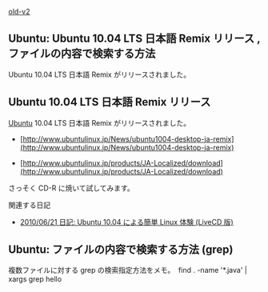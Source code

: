 [old-v2](ig100505-orig.html)

## Ubuntu: Ubuntu 10.04 LTS 日本語 Remix リリース , ファイルの内容で検索する方法

Ubuntu 10.04 LTS 日本語 Remix がリリースされました。


## Ubuntu 10.04 LTS 日本語 Remix リリース

[Ubuntu](http://www.igapyon.jp/igapyon/diary/keyword/ubuntu.html) 10.04 LTS 日本語 Remix がリリースされました。


* [http://www.ubuntulinux.jp/News/ubuntu1004-desktop-ja-remix](http://www.ubuntulinux.jp/News/ubuntu1004-desktop-ja-remix)
  
* [http://www.ubuntulinux.jp/products/JA-Localized/download](http://www.ubuntulinux.jp/products/JA-Localized/download)

さっそく CD-R に焼いて試してみます。

関連する日記


* [2010/06/21 日記: Ubuntu 10.04 による簡単 Linux 体験 (LiveCD 版)](ig100621.html)

## Ubuntu: ファイルの内容で検索する方法 (grep)

複数ファイルに対する grep の検索指定方法をメモ。
 find . -name '*.java' | xargs grep hello